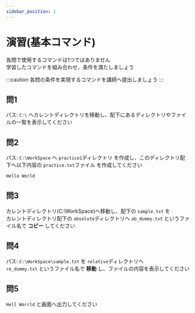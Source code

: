 ```yaml
---
sidebar_position: 1
---
```


# 演習(基本コマンド)

各問で使用するコマンドは1つではありません  
学習したコマンドを組み合わせ、条件を満たしましょう  

:::caution
各問の条件を実現するコマンドを講師へ提出しましょう
:::

## 問1

パス: `C:\` へカレントディレクトリを移動し、配下にあるディレクトリやファイルの一覧を表示してください

## 問2

パス: `C:\WorkSpace` へ `practice1`ディレクトリ を作成し、このディレクトリ配下へ以下内容の `practice.txt`ファイル を作成してください

```powershell title="practice.txt"
Hello World
```

## 問3

カレントディレクトリ(C:\WorkSpace)へ移動し、配下の `sample.txt` を  
カレントディレクトリ配下の `absolute`ディレクトリへ `ab_dummy.txt` というファイル名で **コピー** してください

## 問4

パス: `C:\WorkSpace\sample.txt` を `relative`ディレクトリへ   
`re_dummy.txt` というファイル名で **移動** し、ファイルの内容を表示してください  

## 問5

`Hell Worrld` と画面へ出力してください  